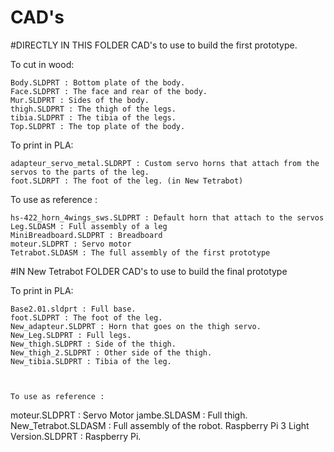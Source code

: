 # CAD's


#DIRECTLY IN THIS FOLDER
CAD's to use to build the first prototype.

To cut in wood:

```
Body.SLDPRT : Bottom plate of the body.
Face.SLDPRT : The face and rear of the body.
Mur.SLDPRT : Sides of the body.
thigh.SLDPRT : The thigh of the legs.
tibia.SLDPRT : The tibia of the legs.
Top.SLDPRT : The top plate of the body.
```

To print in PLA:

```
adapteur_servo_metal.SLDRPT : Custom servo horns that attach from the servos to the parts of the leg.
foot.SLDRPT : The foot of the leg. (in New Tetrabot)
```

To use as reference :

```
hs-422_horn_4wings_sws.SLDPRT : Default horn that attach to the servos
Leg.SLDASM : Full assembly of a leg
MiniBreadboard.SLDPRT : Breadboard
moteur.SLDPRT : Servo motor
Tetrabot.SLDASM : The full assembly of the first prototype
```

#IN New Tetrabot FOLDER
CAD's to use to build the final prototype

To print in PLA:

```
Base2.01.sldprt : Full base.
foot.SLDPRT : The foot of the leg.
New_adapteur.SLDPRT : Horn that goes on the thigh servo.
New_Leg.SLDPRT : Full legs.
New_thigh.SLDPRT : Side of the thigh.
New_thigh_2.SLDPRT : Other side of the thigh.
New_tibia.SLDPRT : Tibia of the leg.



To use as reference :

```
moteur.SLDPRT : Servo Motor
jambe.SLDASM : Full thigh.
New_Tetrabot.SLDASM : Full assembly of the robot.
Raspberry Pi 3 Light Version.SLDPRT : Raspberry Pi.

```
